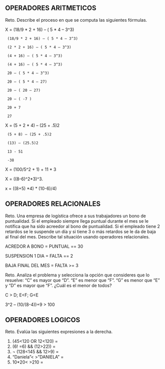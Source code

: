 ## OPERADORES ARITMETICOS
Reto. Describe el proceso en que se computa las siguientes fórmulas.

X = (18/9 * 2 + 16) – ( 5 * 4 – 3^3)

     (18/9 * 2 + 16) – ( 5 * 4 – 3^3)

     (2 * 2 + 16) – ( 5 * 4 – 3^3)

     (4 + 16) – ( 5 * 4 – 3^3)

     (4 + 16) – ( 5 * 4 – 3^3)
     
     20 – ( 5 * 4 – 3^3)
     
     20 – ( 5 * 4 – 27)
     
     20 – ( 20 – 27)
     
     20 – ( -7 )
     
     20 + 7
     
     27

X = (5 + 2 * 4) – (25 + .5)2
     
     (5 + 8) – (25 + .5)2
     
     (13) – (25.5)2
     
     13 - 51
     
     -38
               
X = (100/5^2 + 1) + 11 * 3

X = ((8-6)^2*3)^3.

x = ((8+5) *4) * (10-6)/4) 


## OPERADORES RELACIONALES
Reto. Una empresa de logística ofrece a sus trabajadores un bono de
puntualidad. Si el empleado siempre llega puntual durante el mes se le
notifica que ha sido acreedor al bono de puntualidad. Si el empleado tiene
2 retardos se le suspende un día y si tiene 3 o más retardos se le da de
baja al final del mes. Describe tal situación usando operadores
relacionales.

ACREDOR A BONO = PUNTUAL == 30

SUSPENSION 1 DIA = FALTA == 2

BAJA FINAL DEL MES = FALTA >= 3

Reto. Analiza el problema y selecciona la opción que consideres que lo
resuelve:
“C” es mayor que “D”. “E” es menor que “F”. “G” es menor que “E” y “D” es
mayor que “F”. ¿Cuál es el menor de todos?

C > D;   E<F;  G<E

3^2 – (10/(8-4))+9 > 100 

## OPERADORES LOGICOS
Reto. Evalúa las siguientes expresiones a la derecha.
1) (45<120 OR 12<120) =
2) (6! =6) && (12>22)) =
3) ¬ (128<145 && 12>9) =
4) “Daniela”< >”DANIELA” =
5) 10*20< >210 =

